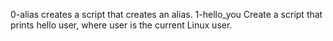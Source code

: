 0-alias creates a script that creates an alias.
1-hello_you Create a script that prints hello user, where user is the current Linux user.

